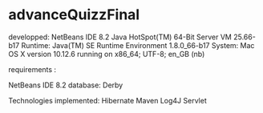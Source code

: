 # advanceQuizzFinal

developped: NetBeans IDE 8.2 
Java HotSpot(TM) 64-Bit Server VM 25.66-b17 
Runtime: Java(TM) SE Runtime Environment 1.8.0_66-b17 
System: Mac OS X version 10.12.6 running on x86_64; UTF-8; en_GB (nb)

requirements :

NetBeans IDE 8.2
database: Derby

Technologies implemented: Hibernate Maven Log4J Servlet
